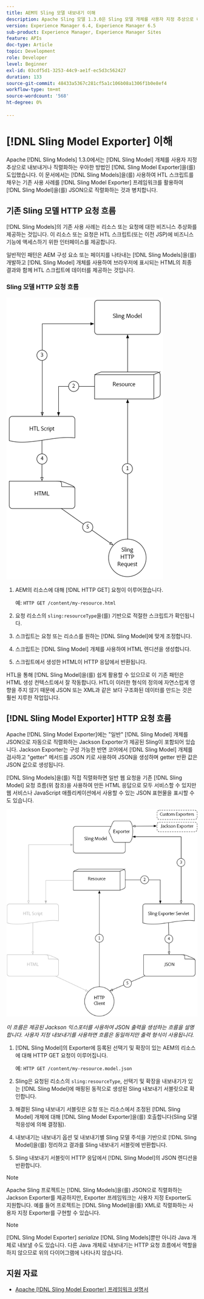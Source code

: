 ```yaml
---
title: AEM의 Sling 모델 내보내기 이해
description: Apache Sling 모델 1.3.0은 Sling 모델 개체를 사용자 지정 추상으로 내보내거나 직렬화하는 우아한 방법인 Sling 모델 내보내기를 도입했습니다. 이 문서에서는 Sling 모델을 사용하여 HTL 스크립트를 채우는 기존의 사용 사례를 Sling 모델 내보내기 프레임워크를 활용하여 Sling 모델을 JSON으로 직렬화하는 방법과 나란히 다룹니다.
version: Experience Manager 6.4, Experience Manager 6.5
sub-product: Experience Manager, Experience Manager Sites
feature: APIs
doc-type: Article
topic: Development
role: Developer
level: Beginner
exl-id: 03cdf5d1-3253-44c9-ae1f-ec5d3c562427
duration: 133
source-git-commit: 48433a5367c281cf5a1c106b08a1306f1b0e8ef4
workflow-type: tm+mt
source-wordcount: '568'
ht-degree: 0%

---
```


# [!DNL Sling Model Exporter] 이해

Apache [!DNL Sling Models] 1.3.0에서는 [!DNL Sling Model] 개체를 사용자 지정 추상으로 내보내거나 직렬화하는 우아한 방법인 [!DNL Sling Model Exporter]을(를) 도입했습니다. 이 문서에서는 [!DNL Sling Models]을(를) 사용하여 HTL 스크립트를 채우는 기존 사용 사례를 [!DNL Sling Model Exporter] 프레임워크를 활용하여 [!DNL Sling Model]을(를) JSON으로 직렬화하는 것과 병치합니다.

## 기존 Sling 모델 HTTP 요청 흐름

[!DNL Sling Models]의 기존 사용 사례는 리소스 또는 요청에 대한 비즈니스 추상화를 제공하는 것입니다. 이 리소스 또는 요청은 HTL 스크립트(또는 이전 JSP)에 비즈니스 기능에 액세스하기 위한 인터페이스를 제공합니다.

일반적인 패턴은 AEM 구성 요소 또는 페이지를 나타내는 [!DNL Sling Models]을(를) 개발하고 [!DNL Sling Model] 개체를 사용하여 브라우저에 표시되는 HTML의 최종 결과와 함께 HTL 스크립트에 데이터를 제공하는 것입니다.

### Sling 모델 HTTP 요청 흐름

![Sling 모델 요청 흐름](./assets/understand-sling-model-exporter/sling-model-request-flow.png)

1. AEM의 리소스에 대해 [!DNL HTTP GET] 요청이 이루어졌습니다.

   예: `HTTP GET /content/my-resource.html`

1. 요청 리소스의 `sling:resourceType`을(를) 기반으로 적절한 스크립트가 확인됩니다.

1. 스크립트는 요청 또는 리소스를 원하는 [!DNL Sling Model]에 맞게 조정합니다.

1. 스크립트는 [!DNL Sling Model] 개체를 사용하여 HTML 렌디션을 생성합니다.

1. 스크립트에서 생성한 HTML이 HTTP 응답에서 반환됩니다.

HTL을 통해 [!DNL Sling Model]을(를) 쉽게 활용할 수 있으므로 이 기존 패턴은 HTML 생성 컨텍스트에서 잘 작동합니다. HTL이 이러한 형식의 정의에 자연스럽게 영향을 주지 않기 때문에 JSON 또는 XML과 같은 보다 구조화된 데이터를 만드는 것은 훨씬 지루한 작업입니다.

## [!DNL Sling Model Exporter] HTTP 요청 흐름

Apache [!DNL Sling Model Exporter]에는 &quot;일반&quot; [!DNL Sling Model] 개체를 JSON으로 자동으로 직렬화하는 Jackson Exporter가 제공된 Sling이 포함되어 있습니다. Jackson Exporter는 구성 가능한 반면 코어에서 [!DNL Sling Model] 개체를 검사하고 &quot;getter&quot; 메서드를 JSON 키로 사용하여 JSON을 생성하며 getter 반환 값은 JSON 값으로 생성됩니다.

[!DNL Sling Models]을(를) 직접 직렬화하면 일반 웹 요청을 기존 [!DNL Sling Model] 요청 흐름(위 참조)을 사용하여 만든 HTML 응답으로 모두 서비스할 수 있지만 웹 서비스나 JavaScript 애플리케이션에서 사용할 수 있는 JSON 표현물을 표시할 수도 있습니다.

![Sling 모델 내보내기 HTTP 요청 흐름](./assets/understand-sling-model-exporter/sling-model-exporter-request-flow.png)

*이 흐름은 제공된 Jackson 익스포터를 사용하여 JSON 출력을 생성하는 흐름을 설명합니다. 사용자 지정 내보내기를 사용하면 흐름은 동일하지만 출력 형식이 사용됩니다.*

1. [!DNL Sling Model]의 Exporter에 등록된 선택기 및 확장이 있는 AEM의 리소스에 대해 HTTP GET 요청이 이루어집니다.

   예: `HTTP GET /content/my-resource.model.json`

1. Sling은 요청된 리소스의 `sling:resourceType`, 선택기 및 확장을 내보내기가 있는 [!DNL Sling Model]에 매핑된 동적으로 생성된 Sling 내보내기 서블릿으로 확인합니다.
1. 해결된 Sling 내보내기 서블릿은 요청 또는 리소스에서 조정된 [!DNL Sling Model] 개체에 대해 [!DNL Sling Model Exporter]을(를) 호출합니다(Sling 모델 적응성에 의해 결정됨).
1. 내보내기는 내보내기 옵션 및 내보내기별 Sling 모델 주석을 기반으로 [!DNL Sling Model]을(를) 정리하고 결과를 Sling 내보내기 서블릿에 반환합니다.
1. Sling 내보내기 서블릿이 HTTP 응답에서 [!DNL Sling Model]의 JSON 렌디션을 반환합니다.

>[!NOTE]
>
>Apache Sling 프로젝트는 [!DNL Sling Models]을(를) JSON으로 직렬화하는 Jackson Exporter를 제공하지만, Exporter 프레임워크는 사용자 지정 Exporter도 지원합니다. 예를 들어 프로젝트는 [!DNL Sling Model]을(를) XML로 직렬화하는 사용자 지정 Exporter를 구현할 수 있습니다.

>[!NOTE]
>
>[!DNL Sling Model Exporter] *serialize* [!DNL Sling Models]뿐만 아니라 Java 개체로 내보낼 수도 있습니다. 다른 Java 개체로 내보내기는 HTTP 요청 흐름에서 역할을 하지 않으므로 위의 다이어그램에 나타나지 않습니다.

## 지원 자료

* [Apache [!DNL Sling Model Exporter] 프레임워크 설명서](https://sling.apache.org/documentation/bundles/models.html#exporter-framework-since-130)
